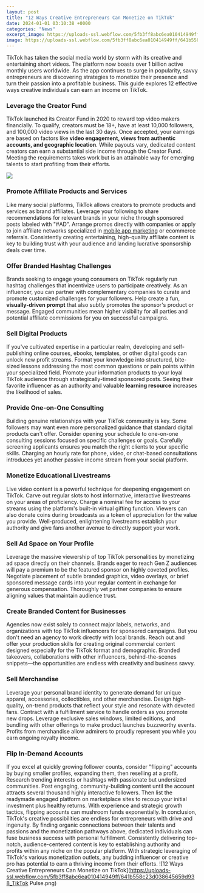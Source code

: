```yaml
---
layout: post
title: "12 Ways Creative Entrepreneurs Can Monetize on TikTok"
date: 2024-01-01 03:10:38 +0000
categories: "News"
excerpt_image: https://uploads-ssl.webflow.com/5fb3ff8abc6ea010414949ff/641b558c23d038645659d938_TikTok Pulse.png
image: https://uploads-ssl.webflow.com/5fb3ff8abc6ea010414949ff/641b558c23d038645659d938_TikTok Pulse.png
---
```


TikTok has taken the social media world by storm with its creative and entertaining short videos. The platform now boasts over 1 billion active monthly users worldwide. As the app continues to surge in popularity, savvy entrepreneurs are discovering strategies to monetize their presence and turn their passion into a profitable business. This guide explores 12 effective ways creative individuals can earn an income on TikTok.
### Leverage the Creator Fund  
TikTok launched its Creator Fund in 2020 to reward top video makers financially. To qualify, creators must be 18+, have at least 10,000 followers, and 100,000 video views in the last 30 days. Once accepted, your earnings are based on factors like **video engagement, views from authentic accounts, and geographic location**. While payouts vary, dedicated content creators can earn a substantial side income through the Creator Fund. Meeting the requirements takes work but is an attainable way for emerging talents to start profiting from their efforts.

![](http://www.yaguara.co/wp-content/uploads/2023/02/How-To-Monetize-TikTok-Yaguara.png)
### Promote Affiliate Products and Services
Like many social platforms, TikTok allows creators to promote products and services as brand affiliates. Leverage your following to share recommendations for relevant brands in your niche through sponsored posts labeled with "#AD". Arrange promos directly with companies or apply to join affiliate networks specialized in [mobile app marketing](https://yt.io.vn/collection/alcocer) or ecommerce referrals. Consistently creating entertaining, high-quality affiliate content is key to building trust with your audience and landing lucrative sponsorship deals over time. 
### Offer Branded Hashtag Challenges
Brands seeking to engage young consumers on TikTok regularly run hashtag challenges that incentivize users to participate creatively. As an influencer, you can partner with complementary companies to curate and promote customized challenges for your followers. Help create a fun, **visually-driven prompt** that also subtly promotes the sponsor's product or message. Engaged communities mean higher visibility for all parties and potential affiliate commissions for you on successful campaigns.
### Sell Digital Products  
If you've cultivated expertise in a particular realm, developing and self-publishing online courses, ebooks, templates, or other digital goods can unlock new profit streams. Format your knowledge into structured, bite-sized lessons addressing the most common questions or pain points within your specialized field. Promote your information products to your loyal TikTok audience through strategically-timed sponsored posts. Seeing their favorite influencer as an authority and valuable **learning resource** increases the likelihood of sales.
### Provide One-on-One Consulting
Building genuine relationships with your TikTok community is key. Some followers may want even more personalized guidance that standard digital products can't offer. Consider opening your schedule to one-on-one consulting sessions focused on specific challenges or goals. Carefully screening applicants ensures you match the right clients to your specific skills. Charging an hourly rate for phone, video, or chat-based consultations introduces yet another passive income stream from your social platform. 
### Monetize Educational Livestreams
Live video content is a powerful technique for deepening engagement on TikTok. Carve out regular slots to host informative, interactive livestreams on your areas of proficiency. Charge a nominal fee for access to your streams using the platform's built-in virtual gifting function. Viewers can also donate coins during broadcasts as a token of appreciation for the value you provide. Well-produced, enlightening livestreams establish your authority and give fans another avenue to directly support your work.
### Sell Ad Space on Your Profile  
Leverage the massive viewership of top TikTok personalities by monetizing ad space directly on their channels. Brands eager to reach Gen Z audiences will pay a premium to be the featured sponsor on highly coveted profiles. Negotiate placement of subtle branded graphics, video overlays, or brief sponsored message cards into your regular content in exchange for generous compensation. Thoroughly vet partner companies to ensure aligning values that maintain audience trust.
### Create Branded Content for Businesses
Agencies now exist solely to connect major labels, networks, and organizations with top TikTok influencers for sponsored campaigns. But you don't need an agency to work directly with local brands. Reach out and offer your production skills for creating original commercial content designed especially for the TikTok format and demographic. Branded takeovers, collaborations with other influencers, behind-the-scenes snippets—the opportunities are endless with creativity and business savvy. 
### Sell Merchandise
Leverage your personal brand identity to generate demand for unique apparel, accessories, collectibles, and other merchandise. Design high-quality, on-trend products that reflect your style and resonate with devoted fans. Contract with a fulfillment service to handle orders as you promote new drops. Leverage exclusive sales windows, limited editions, and bundling with other offerings to make product launches buzzworthy events. Profits from merchandise allow admirers to proudly represent you while you earn ongoing royalty income.
### Flip In-Demand Accounts
If you excel at quickly growing follower counts, consider "flipping" accounts by buying smaller profiles, expanding them, then reselling at a profit. Research trending interests or hashtags with passionate but undersized communities. Post engaging, community-building content until the account attracts several thousand highly interactive followers. Then list the readymade engaged platform on marketplace sites to recoup your initial investment plus healthy returns. With experience and strategic growth tactics, flipping accounts can mushroom funds exponentially. 
In conclusion, TikTok's creative possibilities are endless for entrepreneurs with drive and ingenuity. By finding organic connections between their talents and passions and the monetization pathways above, dedicated individuals can fuse business success with personal fulfillment. Consistently delivering top-notch, audience-centered content is key to establishing authority and profits within any niche on the popular platform. With strategic leveraging of TikTok's various monetization outlets, any budding influencer or creative pro has potential to earn a thriving income from their efforts.
![12 Ways Creative Entrepreneurs Can Monetize on TikTok](https://uploads-ssl.webflow.com/5fb3ff8abc6ea010414949ff/641b558c23d038645659d938_TikTok Pulse.png)